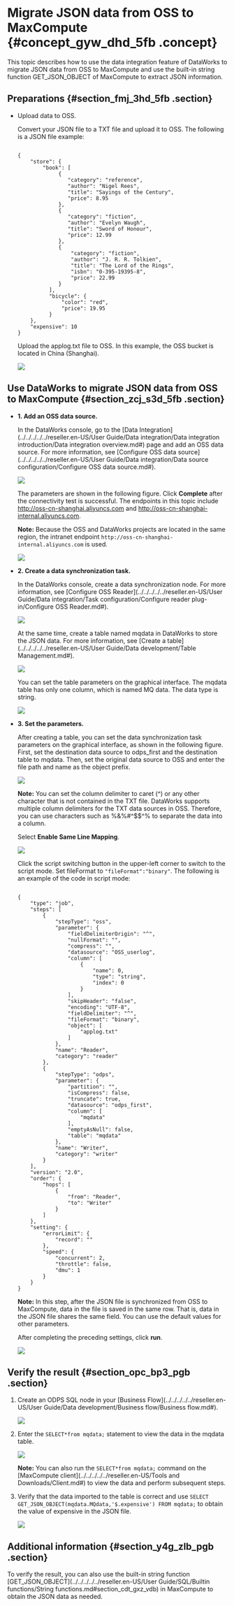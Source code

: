 # Migrate JSON data from OSS to MaxCompute {#concept_gyw_dhd_5fb .concept}

This topic describes how to use the data integration feature of DataWorks to migrate JSON data from OSS to MaxCompute and use the built-in string function GET\_JSON\_OBJECT of MaxCompute to extract JSON information.

## Preparations {#section_fmj_3hd_5fb .section}

-   Upload data to OSS.

    Convert your JSON file to a TXT file and upload it to OSS. The following is a JSON file example:

    ```
    
    {
        "store": {
            "book": [
                 {
                    "category": "reference",
                    "author": "Nigel Rees",
                    "title": "Sayings of the Century",
                    "price": 8.95
                 },
                 {
                    "category": "fiction",
                    "author": "Evelyn Waugh",
                    "title": "Sword of Honour",
                    "price": 12.99
                 },
                 {
                     "category": "fiction",
                     "author": "J. R. R. Tolkien",
                     "title": "The Lord of the Rings",
                     "isbn": "0-395-19395-8",
                     "price": 22.99
                 }
              ],
              "bicycle": {
                  "color": "red",
                  "price": 19.95
              }
        },
        "expensive": 10
    }
    ```

    Upload the applog.txt file to OSS. In this example, the OSS bucket is located in China \(Shanghai\).

    ![](images/31516_en-US.png)


## Use DataWorks to migrate JSON data from OSS to MaxCompute {#section_zcj_s3d_5fb .section}

-   **1. Add an OSS data source.**

    In the DataWorks console, go to the [Data Integration](../../../../../reseller.en-US/User Guide/Data integration/Data integration introduction/Data integration overview.md#) page and add an OSS data source. For more information, see [Configure OSS data source](../../../../../reseller.en-US/User Guide/Data integration/Data source configuration/Configure OSS data source.md#).

    ![](http://static-aliyun-doc.oss-cn-hangzhou.aliyuncs.com/assets/img/62284/155056963131532_en-US.png)

    The parameters are shown in the following figure. Click **Complete** after the connectivity test is successful. The endpoints in this topic include http://oss-cn-shanghai.aliyuncs.com and http://oss-cn-shanghai-internal.aliyuncs.com.

    **Note:** Because the OSS and DataWorks projects are located in the same region, the intranet endpoint `http://oss-cn-shanghai-internal.aliyuncs.com` is used.

    ![](http://static-aliyun-doc.oss-cn-hangzhou.aliyuncs.com/assets/img/62284/155056963131536_en-US.png)

-   **2. Create a data synchronization task.**

    In the DataWorks console, create a data synchronization node. For more information, see [Configure OSS Reader](../../../../../reseller.en-US/User Guide/Data integration/Task configuration/Configure reader plug-in/Configure OSS Reader.md#).

    ![](images/31543_en-US.png)

    At the same time, create a table named mqdata in DataWorks to store the JSON data. For more information, see [Create a table](../../../../../reseller.en-US/User Guide/Data development/Table Management.md#).

    ![](http://static-aliyun-doc.oss-cn-hangzhou.aliyuncs.com/assets/img/62284/155056963131544_en-US.png)

    You can set the table parameters on the graphical interface. The mqdata table has only one column, which is named MQ data. The data type is string.

    ![](http://static-aliyun-doc.oss-cn-hangzhou.aliyuncs.com/assets/img/62284/155056963131545_en-US.png)

-   **3. Set the parameters.**

    After creating a table, you can set the data synchronization task parameters on the graphical interface, as shown in the following figure. First, set the destination data source to odps\_first and the destination table to mqdata. Then, set the original data source to OSS and enter the file path and name as the object prefix.

    ![](http://static-aliyun-doc.oss-cn-hangzhou.aliyuncs.com/assets/img/62284/155056963131546_en-US.png)

    **Note:** You can set the column delimiter to caret \(^\) or any other character that is not contained in the TXT file. DataWorks supports multiple column delimiters for the TXT data sources in OSS. Therefore, you can use characters such as %&%\#^$$^% to separate the data into a column.

    Select **Enable Same Line Mapping**.

    ![](http://static-aliyun-doc.oss-cn-hangzhou.aliyuncs.com/assets/img/62284/155056963131548_en-US.png)

    Click the script switching button in the upper-left corner to switch to the script mode. Set fileFormat to `"fileFormat":"binary"`. The following is an example of the code in script mode:

    ```
    
    {
        "type": "job",
        "steps": [
            {
                "stepType": "oss",
                "parameter": {
                    "fieldDelimiterOrigin": "^",
                    "nullFormat": "",
                    "compress": "",
                    "datasource": "OSS_userlog",
                    "column": [
                        {
                            "name": 0,
                            "type": "string",
                            "index": 0
                        }
                    ],
                    "skipHeader": "false",
                    "encoding": "UTF-8",
                    "fieldDelimiter": "^",
                    "fileFormat": "binary",
                    "object": [
                        "applog.txt"
                    ]
                },
                "name": "Reader",
                "category": "reader"
            },
            {
                "stepType": "odps",
                "parameter": {
                    "partition": "",
                    "isCompress": false,
                    "truncate": true,
                    "datasource": "odps_first",
                    "column": [
                        "mqdata"
                    ],
                    "emptyAsNull": false,
                    "table": "mqdata"
                },
                "name": "Writer",
                "category": "writer"
            }
        ],
        "version": "2.0",
        "order": {
            "hops": [
                {
                    "from": "Reader",
                    "to": "Writer"
                }
            ]
        },
        "setting": {
            "errorLimit": {
                "record": ""
            },
            "speed": {
                "concurrent": 2,
                "throttle": false,
                "dmu": 1
            }
        }
    }
    ```

    **Note:** In this step, after the JSON file is synchronized from OSS to MaxCompute, data in the file is saved in the same row. That is, data in the JSON file shares the same field. You can use the default values for other parameters.

    After completing the preceding settings, click **run**.

    ![](images/31550_en-US.png)


## Verify the result {#section_opc_bp3_pgb .section}

1.  Create an ODPS SQL node in your [Business Flow](../../../../../reseller.en-US/User Guide/Data development/Business flow/Business flow.md#).

    ![](http://static-aliyun-doc.oss-cn-hangzhou.aliyuncs.com/assets/img/62284/155056963131551_en-US.png)

2.  Enter the `SELECT*from mqdata;` statement to view the data in the mqdata table.

    ![](images/31552_en-US.png)

    **Note:** You can also run the `SELECT*from mqdata;` command on the [MaxCompute client](../../../../../reseller.en-US/Tools and Downloads/Client.md#) to view the data and perform subsequent steps.

3.  Verify that the data imported to the table is correct and use `SELECT GET_JSON_OBJECT(mqdata.MQdata,'$.expensive') FROM mqdata;` to obtain the value of expensive in the JSON file.

    ![](http://static-aliyun-doc.oss-cn-hangzhou.aliyuncs.com/assets/img/62284/155056963231553_en-US.png)


## Additional information {#section_y4g_zlb_pgb .section}

To verify the result, you can also use the built-in string function [GET\_JSON\_OBJECT](../../../../../reseller.en-US/User Guide/SQL/Builtin functions/String functions.md#section_cdt_gxz_vdb) in MaxCompute to obtain the JSON data as needed.

